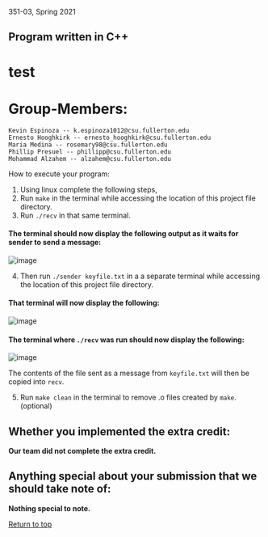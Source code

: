 
351-03, Spring 2021
## Program written in C++

# test

# Group-Members:
    Kevin Espinoza -- k.espinoza1012@csu.fullerton.edu
    Ernesto Hooghkirk -- ernesto_hooghkirk@csu.fullerton.edu
    Maria Medina -- rosemary98@csu.fullerton.edu
    Phillip Presuel -- phillipp@csu.fullerton.edu
    Mohammad Alzahem -- alzahem@csu.fullerton.edu

How to execute your program:
1. Using linux complete the following steps,
2. Run `make` in the terminal while accessing the location of this project file directory.
3. Run `./recv` in that same terminal.
#### The terminal should now display the following output as it waits for sender to send a message: ####
![image](https://user-images.githubusercontent.com/37064367/116765075-46282c00-a9d8-11eb-9ba5-d32b89c97be8.png)

4. Then run `./sender keyfile.txt` in a a separate terminal while accessing the location of this project file directory.
 #### That terminal will now display the following: ####
![image](https://user-images.githubusercontent.com/37064367/116765068-40cae180-a9d8-11eb-891c-11f67f909c9c.png)

#### The terminal where `./recv` was run should now display the following: ####
![image](https://user-images.githubusercontent.com/37064367/116765062-3872a680-a9d8-11eb-841c-f7a5cd3f6e6a.png)

The contents of the file sent as a message from `keyfile.txt` will then be copied into `recv`.

5. Run `make clean` in the terminal to remove .o files created by `make`. (optional)

## Whether you implemented the extra credit: ##
__Our team did not complete the extra credit.__

## Anything special about your submission that we should take note of: ##
__Nothing special to note.__

[Return to top](#Group-Members:)
          
